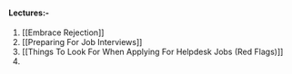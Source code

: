 #### Lectures:-

1. [[Embrace Rejection]]
2. [[Preparing For Job Interviews]]
3. [[Things To Look For When Applying For Helpdesk Jobs (Red Flags)]]
4. 